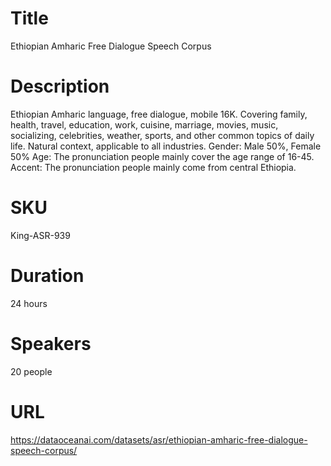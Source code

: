 # Title 
Ethiopian Amharic Free Dialogue Speech Corpus

# Description
Ethiopian Amharic language, free dialogue, mobile 16K. Covering family, health, travel, education, work, cuisine, marriage, movies, music, socializing, celebrities, weather, sports, and other common topics of daily life. Natural context, applicable to all industries. Gender: Male 50%, Female 50% Age: The pronunciation people mainly cover the age range of 16-45. Accent: The pronunciation people mainly come from central Ethiopia.

# SKU
King-ASR-939

# Duration
24 hours

# Speakers
20 people
            
# URL
https://dataoceanai.com/datasets/asr/ethiopian-amharic-free-dialogue-speech-corpus/
